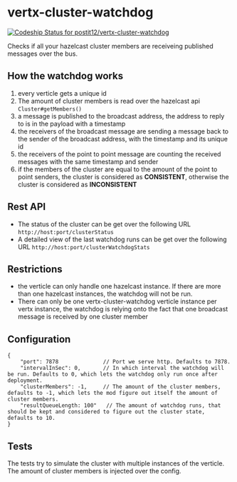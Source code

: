 vertx-cluster-watchdog
======================

[ ![Codeship Status for postit12/vertx-cluster-watchdog](https://codeship.com/projects/05fe16e0-f0cf-0132-7113-460dfda79260/status?branch=master)](https://codeship.com/projects/84716)

Checks if all your hazelcast cluster members are receiveing published messages over the bus.

How the watchdog works
----------------------

1. every verticle gets a unique id
1. The amount of cluster members is read over the hazelcast api `Cluster#getMembers()`
1. a message is published to the broadcast address, the address to reply to is in the payload with a timestamp
1. the receivers of the broadcast message are sending a message back to the sender of the broadcast address, with the timestamp and its unique id
1. the receivers of the point to point message are counting the received messages with the same timestamp and sender
1. if the members of the cluster are equal to the amount of the point to point senders, the cluster is considered as **CONSISTENT**, otherwise the cluster is considered as **INCONSISTENT**

Rest API
--------

* The status of the cluster can be get over the following URL `http://host:port/clusterStatus`
* A detailed view of the last watchdog runs can be get over the following URL `http://host:port/clusterWatchdogStats`

Restrictions
------------

* the verticle can only handle one hazelcast instance. If there are more than one hazelcast instances, the watchdog will not be run.
* There can only be one vertx-cluster-watchdog verticle instance per vertx instance, the watchdog is relying onto the fact that one broadcast message is received by one cluster member

Configuration
-------------

    {
        "port": 7878              // Port we serve http. Defaults to 7878.
        "intervalInSec": 0,       // In which interval the watchdog will be run. Defaults to 0, which lets the watchdog only run once after deployment. 	                         
        "clusterMembers": -1,     // The amount of the cluster members, defaults to -1, which lets the mod figure out itself the amount of cluster members. 
        "resultQueueLength: 100"   // The amount of watchdog runs, that should be kept and considered to figure out the cluster state, defaults to 10.
    }
    
Tests
-----

The tests try to simulate the cluster with multiple instances of the verticle. The amount of cluster members is injected over the config.
    
